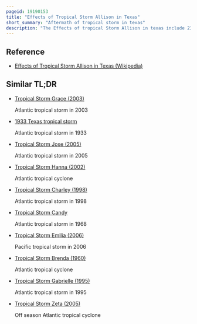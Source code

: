 ```yaml
---
pageid: 19190153
title: "Effects of Tropical Storm Allison in Texas"
short_summary: "Aftermath of tropical storm in texas"
description: "The Effects of tropical Storm Allison in texas include 23 Deaths caused by extreme Flooding. The first Storm of the 2001 Atlantic Hurricane Season, Tropical Storm Allison lasted unusually long for a June Storm, remaining tropical or subtropical for 15 Days. The Storm developed from a tropical Wave in the northern Gulf of Mexico on June 4 and struck the Texas Coast shortly thereafter. It drifted northward through the State, turned back to the South, and re-entered the Gulf of Mexico. The Storm continued to the East-Northeast and made Landfall in Louisiana then passed through the Southeast united States and the mid-atlantic. Allison was the first Storm since tropical Storm Frances in 1998 to hit the northern Texas Coast."
---
```


## Reference

- [Effects of Tropical Storm Allison in Texas (Wikipedia)](https://en.wikipedia.org/?curid=19190153)

## Similar TL;DR

- [Tropical Storm Grace (2003)](/tldr/en/tropical-storm-grace-2003)

  Atlantic tropical storm in 2003

- [1933 Texas tropical storm](/tldr/en/1933-texas-tropical-storm)

  Atlantic tropical storm in 1933

- [Tropical Storm Jose (2005)](/tldr/en/tropical-storm-jose-2005)

  Atlantic tropical storm in 2005

- [Tropical Storm Hanna (2002)](/tldr/en/tropical-storm-hanna-2002)

  Atlantic tropical cyclone

- [Tropical Storm Charley (1998)](/tldr/en/tropical-storm-charley-1998)

  Atlantic tropical storm in 1998

- [Tropical Storm Candy](/tldr/en/tropical-storm-candy)

  Atlantic tropical storm in 1968

- [Tropical Storm Emilia (2006)](/tldr/en/tropical-storm-emilia-2006)

  Pacific tropical storm in 2006

- [Tropical Storm Brenda (1960)](/tldr/en/tropical-storm-brenda-1960)

  Atlantic tropical cyclone

- [Tropical Storm Gabrielle (1995)](/tldr/en/tropical-storm-gabrielle-1995)

  Atlantic tropical storm in 1995

- [Tropical Storm Zeta (2005)](/tldr/en/tropical-storm-zeta-2005)

  Off season Atlantic tropical cyclone
